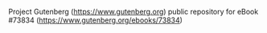 Project Gutenberg (https://www.gutenberg.org) public repository for
eBook #73834 (https://www.gutenberg.org/ebooks/73834)
